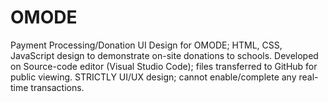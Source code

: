 # OMODE
Payment Processing/Donation UI Design for OMODE;
HTML, CSS, JavaScript design to demonstrate on-site donations to schools.
Developed on Source-code editor (Visual Studio Code); files transferred to GitHub for public viewing.
STRICTLY UI/UX design; cannot enable/complete any real-time transactions.
